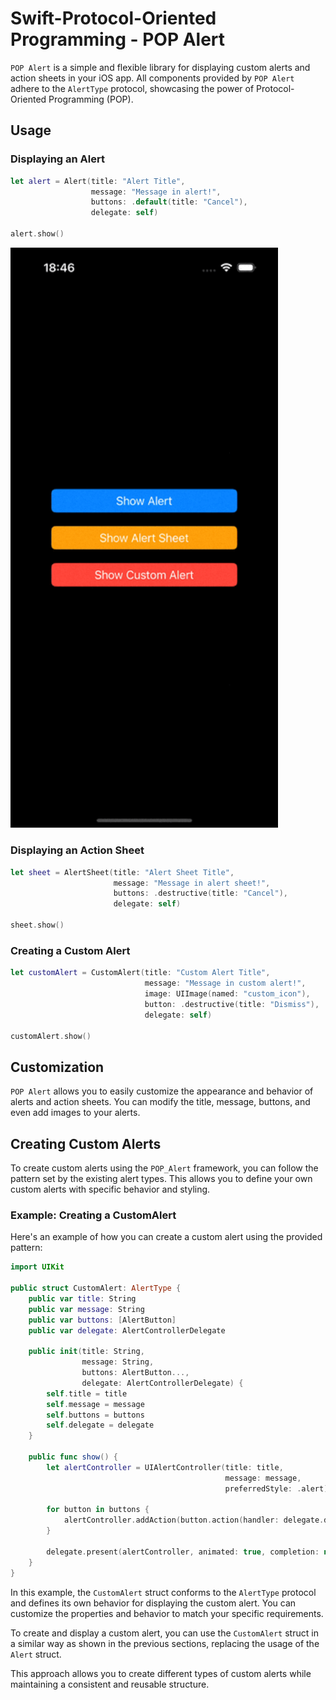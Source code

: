 # Swift-Protocol-Oriented Programming - POP Alert

`POP Alert` is a simple and flexible library for displaying custom alerts and action sheets in your iOS app. All components provided by `POP Alert` adhere to the `AlertType` protocol, showcasing the power of Protocol-Oriented Programming (POP).

## Usage

### Displaying an Alert

```swift
let alert = Alert(title: "Alert Title",
                  message: "Message in alert!",
                  buttons: .default(title: "Cancel"),
                  delegate: self)

alert.show()
```
<img src="https://github.com/mdSanada/Swift-POP/blob/development/POP_Alert.gif" width="428"/>

### Displaying an Action Sheet

```swift
let sheet = AlertSheet(title: "Alert Sheet Title",
                       message: "Message in alert sheet!",
                       buttons: .destructive(title: "Cancel"),
                       delegate: self)

sheet.show()
```

### Creating a Custom Alert

```swift
let customAlert = CustomAlert(title: "Custom Alert Title",
                              message: "Message in custom alert!",
                              image: UIImage(named: "custom_icon"),
                              button: .destructive(title: "Dismiss"),
                              delegate: self)

customAlert.show()
```

## Customization

`POP Alert` allows you to easily customize the appearance and behavior of alerts and action sheets. You can modify the title, message, buttons, and even add images to your alerts.

## Creating Custom Alerts

To create custom alerts using the `POP_Alert` framework, you can follow the pattern set by the existing alert types. This allows you to define your own custom alerts with specific behavior and styling.

### Example: Creating a CustomAlert

Here's an example of how you can create a custom alert using the provided pattern:

```swift
import UIKit

public struct CustomAlert: AlertType {
    public var title: String
    public var message: String
    public var buttons: [AlertButton]
    public var delegate: AlertControllerDelegate

    public init(title: String,
                message: String,
                buttons: AlertButton...,
                delegate: AlertControllerDelegate) {
        self.title = title
        self.message = message
        self.buttons = buttons
        self.delegate = delegate
    }

    public func show() {
        let alertController = UIAlertController(title: title,
                                                message: message,
                                                preferredStyle: .alert)
        
        for button in buttons {
            alertController.addAction(button.action(handler: delegate.didSelect(_:)))
        }
        
        delegate.present(alertController, animated: true, completion: nil)
    }
}
```

In this example, the `CustomAlert` struct conforms to the `AlertType` protocol and defines its own behavior for displaying the custom alert. You can customize the properties and behavior to match your specific requirements.

To create and display a custom alert, you can use the `CustomAlert` struct in a similar way as shown in the previous sections, replacing the usage of the `Alert` struct.

This approach allows you to create different types of custom alerts while maintaining a consistent and reusable structure.


